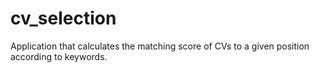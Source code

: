 # cv_selection
Application that calculates the matching score of CVs to a given position according to keywords.
